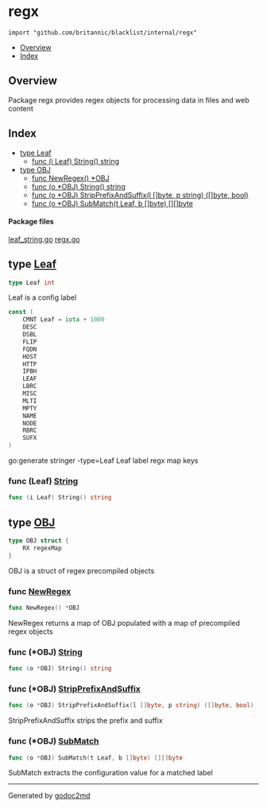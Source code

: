 

# regx
`import "github.com/britannic/blacklist/internal/regx"`

* [Overview](#pkg-overview)
* [Index](#pkg-index)

## <a name="pkg-overview">Overview</a>
Package regx provides regex objects for processing data in files and web content




## <a name="pkg-index">Index</a>
* [type Leaf](#Leaf)
  * [func (i Leaf) String() string](#Leaf.String)
* [type OBJ](#OBJ)
  * [func NewRegex() *OBJ](#NewRegex)
  * [func (o *OBJ) String() string](#OBJ.String)
  * [func (o *OBJ) StripPrefixAndSuffix(l []byte, p string) ([]byte, bool)](#OBJ.StripPrefixAndSuffix)
  * [func (o *OBJ) SubMatch(t Leaf, b []byte) [][]byte](#OBJ.SubMatch)


#### <a name="pkg-files">Package files</a>
[leaf_string.go](/src/github.com/britannic/blacklist/internal/regx/leaf_string.go) [regx.go](/src/github.com/britannic/blacklist/internal/regx/regx.go) 






## <a name="Leaf">type</a> [Leaf](/src/target/regx.go?s=181:194#L13)
``` go
type Leaf int
```
Leaf is a config label


``` go
const (
    CMNT Leaf = iota + 1000
    DESC
    DSBL
    FLIP
    FQDN
    HOST
    HTTP
    IPBH
    LEAF
    LBRC
    MISC
    MLTI
    MPTY
    NAME
    NODE
    RBRC
    SUFX
)
```
go:generate stringer -type=Leaf
Leaf label regx map keys










### <a name="Leaf.String">func</a> (Leaf) [String](/src/target/leaf_string.go?s=280:309#L11)
``` go
func (i Leaf) String() string
```



## <a name="OBJ">type</a> [OBJ](/src/target/regx.go?s=523:555#L42)
``` go
type OBJ struct {
    RX regexMap
}
```
OBJ is a struct of regex precompiled objects







### <a name="NewRegex">func</a> [NewRegex](/src/target/regx.go?s=640:660#L47)
``` go
func NewRegex() *OBJ
```
NewRegex returns a map of OBJ populated with a map of precompiled regex objects





### <a name="OBJ.String">func</a> (\*OBJ) [String](/src/target/regx.go?s=1874:1903#L76)
``` go
func (o *OBJ) String() string
```



### <a name="OBJ.StripPrefixAndSuffix">func</a> (\*OBJ) [StripPrefixAndSuffix](/src/target/regx.go?s=2108:2177#L86)
``` go
func (o *OBJ) StripPrefixAndSuffix(l []byte, p string) ([]byte, bool)
```
StripPrefixAndSuffix strips the prefix and suffix




### <a name="OBJ.SubMatch">func</a> (\*OBJ) [SubMatch](/src/target/regx.go?s=1787:1836#L72)
``` go
func (o *OBJ) SubMatch(t Leaf, b []byte) [][]byte
```
SubMatch extracts the configuration value for a matched label








- - -
Generated by [godoc2md](http://godoc.org/github.com/davecheney/godoc2md)
